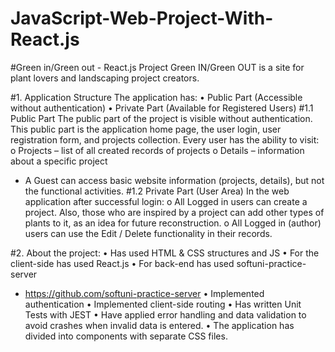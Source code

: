 # JavaScript-Web-Project-With-React.js
#Green in/Green out - React.js Project
Green IN/Green OUT  is a site for plant lovers and landscaping project creators.

#1. Application Structure
The application has:
• Public Part (Accessible without authentication)
• Private Part (Available for Registered Users)
#1.1 Public Part
The public part of the project is visible without authentication. This public part is the application home page, the user login, user registration form, and projects collection.
Every user has the ability to visit:
o Projects – list of all created records of projects
o Details – information about a specific project
- A Guest can access basic website information (projects, details), but not the functional activities.
#1.2 Private Part (User Area)
In the web application after successful login:
o	All Logged in users can create a project. Also, those who are inspired by a project can add other types of plants to it, as an idea for future reconstruction.
o	All Logged in (author) users can use the Edit / Delete functionality in their records.

#2. About the project:
• Has used HTML & CSS structures and JS
• For the client-side has used React.js
• For back-end has used softuni-practice-server
   -  https://github.com/softuni-practice-server
• Implemented authentication
• Implemented client-side routing
• Has written Unit Tests with JEST
• Have applied error handling and data validation to avoid crashes when invalid data is entered.
• The application has divided into components with separate CSS files.
